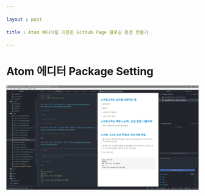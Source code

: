 ```yaml
---

layout : post

title : Atom 에디터를 이용한 Github Page 블로깅 환경 만들기

---
```


Atom 에디터 Package Setting
===========================

![atom](/assets/atom.png)
